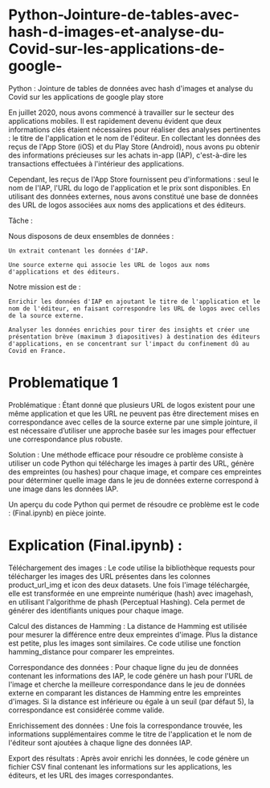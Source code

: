 # Python-Jointure-de-tables-avec-hash-d-images-et-analyse-du-Covid-sur-les-applications-de-google-
Python : Jointure de tables de données avec hash d'images et analyse du Covid sur les applications de google play store


En juillet 2020, nous avons commencé à travailler sur le secteur des applications mobiles. Il est rapidement devenu évident que deux informations clés étaient nécessaires pour réaliser des analyses pertinentes : le titre de l'application et le nom de l'éditeur. En collectant les données des reçus de l'App Store (iOS) et du Play Store (Android), nous avons pu obtenir des informations précieuses sur les achats in-app (IAP), c'est-à-dire les transactions effectuées à l'intérieur des applications.

Cependant, les reçus de l'App Store fournissent peu d'informations : seul le nom de l'IAP, l'URL du logo de l'application et le prix sont disponibles. En utilisant des données externes, nous avons constitué une base de données des URL de logos associées aux noms des applications et des éditeurs.

Tâche :

Nous disposons de deux ensembles de données :

    Un extrait contenant les données d'IAP.

    Une source externe qui associe les URL de logos aux noms d'applications et des éditeurs.

Notre mission est de :

    Enrichir les données d'IAP en ajoutant le titre de l'application et le nom de l'éditeur, en faisant correspondre les URL de logos avec celles de la source externe.

    Analyser les données enrichies pour tirer des insights et créer une présentation brève (maximum 3 diapositives) à destination des éditeurs d'applications, en se concentrant sur l'impact du confinement dû au Covid en France.



 # Problematique 1

Problématique :
Étant donné que plusieurs URL de logos existent pour une même application et que les URL ne peuvent pas être directement mises en correspondance avec celles de la source externe par une simple jointure, il est nécessaire d’utiliser une approche basée sur les images pour effectuer une correspondance plus robuste.

Solution :
Une méthode efficace pour résoudre ce problème consiste à utiliser un code Python qui télécharge les images à partir des URL, génère des empreintes (ou hashes) pour chaque image, et compare ces empreintes pour déterminer quelle image dans le jeu de données externe correspond à une image dans les données IAP.

Un aperçu du code Python qui permet de résoudre ce problème est le code : (Final.ipynb) en pièce jointe.

# Explication (Final.ipynb) : 

Téléchargement des images :
Le code utilise la bibliothèque requests pour télécharger les images des URL présentes dans les colonnes product_url_img et icon des deux datasets. Une fois l'image téléchargée, elle est transformée en une empreinte numérique (hash) avec imagehash, en utilisant l'algorithme de phash (Perceptual Hashing). Cela permet de générer des identifiants uniques pour chaque image.

Calcul des distances de Hamming :
La distance de Hamming est utilisée pour mesurer la différence entre deux empreintes d'image. Plus la distance est petite, plus les images sont similaires. Ce code utilise une fonction hamming_distance pour comparer les empreintes.

Correspondance des données :
Pour chaque ligne du jeu de données contenant les informations des IAP, le code génère un hash pour l'URL de l'image et cherche la meilleure correspondance dans le jeu de données externe en comparant les distances de Hamming entre les empreintes d'images. Si la distance est inférieure ou égale à un seuil (par défaut 5), la correspondance est considérée comme valide.

Enrichissement des données :
Une fois la correspondance trouvée, les informations supplémentaires comme le titre de l'application et le nom de l'éditeur sont ajoutées à chaque ligne des données IAP.

Export des résultats :
Après avoir enrichi les données, le code génère un fichier CSV final contenant les informations sur les applications, les éditeurs, et les URL des images correspondantes.


